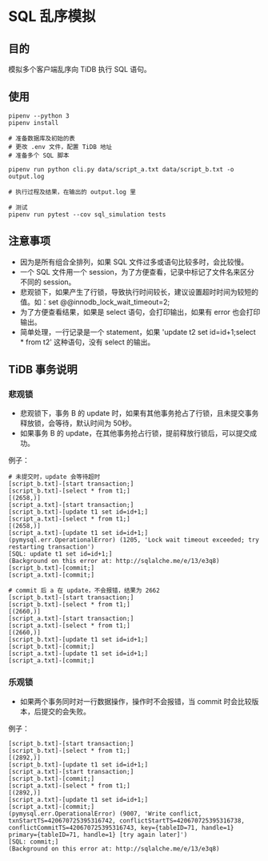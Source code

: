 # SQL 乱序模拟

## 目的

模拟多个客户端乱序向 TiDB 执行 SQL 语句。


## 使用

```
pipenv --python 3
pipenv install

# 准备数据库及初始的表
# 更改 .env 文件，配置 TiDB 地址
# 准备多个 SQL 脚本

pipenv run python cli.py data/script_a.txt data/script_b.txt -o output.log

# 执行过程及结果，在输出的 output.log 里

# 测试
pipenv run pytest --cov sql_simulation tests

```

## 注意事项

* 因为是所有组合全排列，如果 SQL 文件过多或语句比较多时，会比较慢。
* 一个 SQL 文件用一个 session，为了方便查看，记录中标记了文件名来区分不同的 session。
* 悲观锁下，如果产生了行锁，导致执行时间较长，建议设置超时时间为较短的值。如：set @@innodb_lock_wait_timeout=2;
* 为了方便查看结果，如果是 select 语句，会打印输出，如果有 error 也会打印输出。
* 简单处理，一行记录是一个 statement，如果 'update t2 set id=id+1;select * from t2' 这种语句，没有 select 的输出。

## TiDB 事务说明

### 悲观锁

* 悲观锁下，事务 B 的 update 时，如果有其他事务抢占了行锁，且未提交事务释放锁，会等待，默认时间为 50秒。
* 如果事务 B 的 update，在其他事务抢占行锁，提前释放行锁后，可以提交成功。

例子：

```
# 未提交时，update 会等待超时
[script_b.txt]-[start transaction;]
[script_b.txt]-[select * from t1;]
[(2658,)]
[script_a.txt]-[start transaction;]
[script_b.txt]-[update t1 set id=id+1;]
[script_a.txt]-[select * from t1;]
[(2658,)]
[script_a.txt]-[update t1 set id=id+1;]
(pymysql.err.OperationalError) (1205, 'Lock wait timeout exceeded; try restarting transaction')
[SQL: update t1 set id=id+1;]
(Background on this error at: http://sqlalche.me/e/13/e3q8)
[script_b.txt]-[commit;]
[script_a.txt]-[commit;]

```

```
# commit 后 a 在 update，不会报错，结果为 2662
[script_b.txt]-[start transaction;]
[script_b.txt]-[select * from t1;]
[(2660,)]
[script_a.txt]-[start transaction;]
[script_a.txt]-[select * from t1;]
[(2660,)]
[script_b.txt]-[update t1 set id=id+1;]
[script_b.txt]-[commit;]
[script_a.txt]-[update t1 set id=id+1;]
[script_a.txt]-[commit;]
```

### 乐观锁

* 如果两个事务同时对一行数据操作，操作时不会报错，当 commit 时会比较版本，后提交的会失败。

例子：

```
[script_b.txt]-[start transaction;]
[script_b.txt]-[select * from t1;]
[(2892,)]
[script_b.txt]-[update t1 set id=id+1;]
[script_a.txt]-[start transaction;]
[script_b.txt]-[commit;]
[script_a.txt]-[select * from t1;]
[(2892,)]
[script_a.txt]-[update t1 set id=id+1;]
[script_a.txt]-[commit;]
(pymysql.err.OperationalError) (9007, 'Write conflict, txnStartTS=420670725395316742, conflictStartTS=420670725395316738, conflictCommitTS=420670725395316743, key={tableID=71, handle=1} primary={tableID=71, handle=1} [try again later]')
[SQL: commit;]
(Background on this error at: http://sqlalche.me/e/13/e3q8)

```

